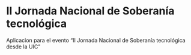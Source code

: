 # II Jornada Nacional de Soberanía tecnológica

Aplicacion para el evento “II Jornada Nacional de Soberanía tecnológica desde la UIC” 
